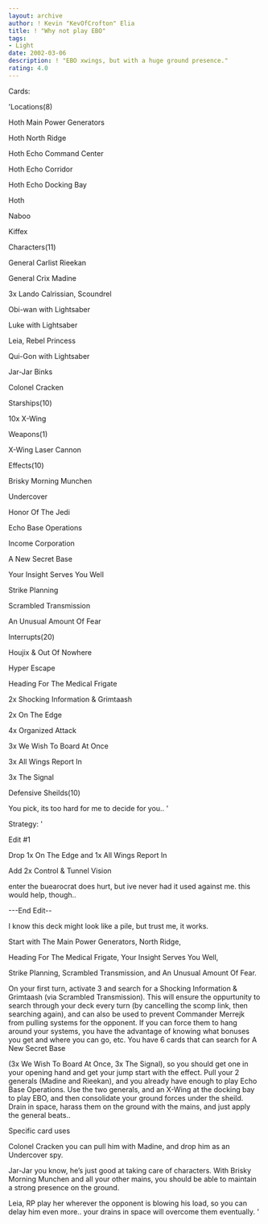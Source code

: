 ```yaml
---
layout: archive
author: ! Kevin "KevOfCrofton" Elia
title: ! "Why not play EBO"
tags:
- Light
date: 2002-03-06
description: ! "EBO xwings, but with a huge ground presence."
rating: 4.0
---
```

Cards: 

'Locations(8)

Hoth Main Power Generators

Hoth North Ridge

Hoth Echo Command Center

Hoth Echo Corridor

Hoth Echo Docking Bay

Hoth

Naboo

Kiffex


Characters(11)

General Carlist Rieekan

General Crix Madine

3x Lando Calrissian, Scoundrel

Obi-wan with Lightsaber

Luke with Lightsaber

Leia, Rebel Princess

Qui-Gon with Lightsaber

Jar-Jar Binks

Colonel Cracken


Starships(10)

10x X-Wing


Weapons(1)

X-Wing Laser Cannon


Effects(10)

Brisky Morning Munchen

Undercover

Honor Of The Jedi

Echo Base Operations

Income Corporation

A New Secret Base

Your Insight Serves You Well

Strike Planning

Scrambled Transmission

An Unusual Amount Of Fear


Interrupts(20)

Houjix & Out Of Nowhere

Hyper Escape

Heading For The Medical Frigate

2x Shocking Information & Grimtaash

2x On The Edge

4x Organized Attack

3x We Wish To Board At Once

3x All Wings Report In

3x The Signal


Defensive Sheilds(10)

You pick, its too hard for me to decide for you.. '

Strategy: '

Edit #1

Drop 1x On The Edge and 1x All Wings Report In

Add 2x Control & Tunnel Vision


enter the buearocrat does hurt, but ive never had it used against me. this would help, though..


---End Edit--


I know this deck might look like a pile, but trust me, it works.

Start with The Main Power Generators, North Ridge, 

Heading For The Medical Frigate, Your Insight Serves You Well, 

Strike Planning, Scrambled Transmission, and An Unusual Amount Of Fear.

On your first turn, activate 3 and search for a Shocking Information & Grimtaash (via Scrambled Transmission). This will ensure the oppurtunity to search through your deck every turn (by cancelling the scomp link, then searching again), and can also be used to prevent Commander Merrejk from pulling systems for the opponent. If you can force them to hang around your systems, you have the advantage of knowing what bonuses you get and where you can go, etc. You have 6 cards that can search for A New Secret Base 

(3x We Wish To Board At Once, 3x The Signal), so you should get one in your opening hand and get your jump start with the effect. Pull your 2 generals (Madine and Rieekan), and you already have enough to play Echo Base Operations. Use the two generals, and an X-Wing at the docking bay to play EBO, and then consolidate your ground forces under the sheild. Drain in space, harass them on the ground with the mains, and just apply the general beats..


Specific card uses


Colonel Cracken you can pull him with Madine, and drop him as an Undercover spy.


Jar-Jar you know, he’s just good at taking care of characters. With Brisky Morning Munchen and all your other mains, you should be able to maintain a strong presence on the ground.


Leia, RP play her wherever the opponent is blowing his load, so you can delay him even more.. your drains in space will overcome them eventually.  '